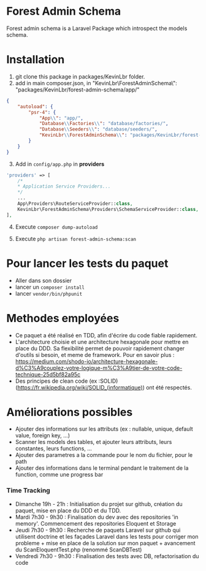 # Forest Admin Schema

Forest admin schema is a Laravel Package which introspect the models schema.

# Installation
1. git clone this package in packages/KevinLbr folder.
2. add in main composer.json, in  "KevinLbr\\ForestAdminSchema\\": "packages/KevinLbr/forest-admin-schema/app/"

```json
{
    "autoload": {
        "psr-4": {
            "App\\": "app/",
            "Database\\Factories\\": "database/factories/",
            "Database\\Seeders\\": "database/seeders/",
            "KevinLbr\\ForestAdminSchema\\": "packages/KevinLbr/forest-admin-schema/src/"
        }
    }
}
```

3. Add in `config/app.php` in **providers**
```php   
'providers' => [
    /*
    * Application Service Providers...
    */
    ...
    App\Providers\RouteServiceProvider::class,
    KevinLbr\ForestAdminSchema\Providers\SchemaServiceProvider::class,
],
```
4. Execute `composer dump-autoload`

5. Execute `php artisan forest-admin-schema:scan`

# Pour lancer les tests du paquet
- Aller dans son dossier
- lancer un `composer install`
- lancer `vendor/bin/phpunit`

# Methodes employées
- Ce paquet a été réalisé en TDD, afin d'écrire du code fiable rapidement.
- L'architecture choisie et une architecture hexagonale pour mettre en place du DDD. Sa flexibilité permet de pouvoir rapidement changer d'outils si besoin, et meme de framework. Pour en savoir plus : https://medium.com/shodo-io/architecture-hexagonale-d%C3%A9couplez-votre-logique-m%C3%A9tier-de-votre-code-technique-25d5bf82a95c
- Des principes de clean code (ex :SOLID) (https://fr.wikipedia.org/wiki/SOLID_(informatique)) ont été respectés.

# Améliorations possibles
- Ajouter des informations sur les attributs (ex : nullable, unique, default value, foreign key, ...)
- Scanner les models des tables, et ajouter leurs attributs, leurs constantes, leurs functions, ...
- Ajouter des parametres a la commande pour le nom du fichier, pour le path
- Ajouter des informations dans le terminal pendant le traitement de la function, comme une progress bar

### Time Tracking
- Dimanche 19h - 21h : Initialisation du projet sur github, création du paquet, mise en place du DDD et du TDD.
- Mardi 7h30 - 9h30 : Finalisation du dev avec des repositories 'in memory'. Commencement des repositories Eloquent et Storage
- Jeudi 7h30 - 9h30 : Recherche de paquets Laravel sur github qui utilisent doctrine et les façades Laravel dans les tests pour corriger mon probleme + mise en place de la solution sur mon paquet + avancement du ScanEloquentTest.php (renommé ScanDBTest)
- Vendredi 7h30 - 9h30 : Finalisation des tests avec DB, refactorisation du code

